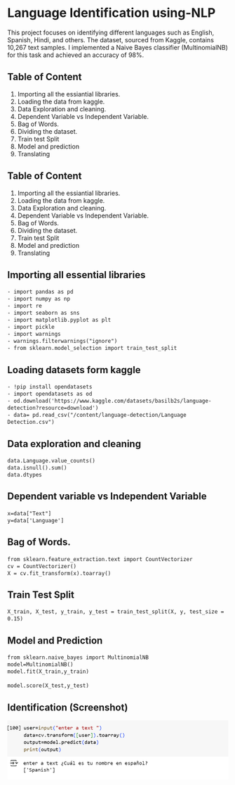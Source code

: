 
# Language Identification using-NLP

This project focuses on identifying different languages such as English, Spanish, Hindi, and others. The dataset, sourced from Kaggle, contains 10,267 text samples. I implemented a Naive Bayes classifier (MultinomialNB) for this task and achieved an accuracy of 98%.


## Table of Content

1. Importing all the essiantial libraries.
2. Loading the data from kaggle.
3. Data Exploration and cleaning.
4. Dependent Variable vs Independent Variable.
5. Bag of Words.
6. Dividing the dataset.
7. Train test Split
8. Model and prediction
9. Translating
## Table of Content

1. Importing all the essiantial libraries.
2. Loading the data from kaggle.
3. Data Exploration and cleaning.
4. Dependent Variable vs Independent Variable.
5. Bag of Words.
6. Dividing the dataset.
7. Train test Split
8. Model and prediction
9. Translating
## Importing all essential libraries

```http
- import pandas as pd
- import numpy as np
- import re
- import seaborn as sns
- import matplotlib.pyplot as plt
- import pickle
- import warnings
- warnings.filterwarnings("ignore")
- from sklearn.model_selection import train_test_split
```

## Loading datasets form kaggle


```http
- !pip install opendatasets
- import opendatasets as od
- od.download('https://www.kaggle.com/datasets/basilb2s/language-detection?resource=download')
- data= pd.read_csv("/content/language-detection/Language Detection.csv")
```
## Data exploration and cleaning

```http
data.Language.value_counts()
data.isnull().sum()
data.dtypes
```
## Dependent variable vs Independent Variable


```http
x=data["Text"]
y=data['Language']
```
## Bag of Words.

```http
from sklearn.feature_extraction.text import CountVectorizer
cv = CountVectorizer()
X = cv.fit_transform(x).toarray()
```

## Train Test Split

```http
X_train, X_test, y_train, y_test = train_test_split(X, y, test_size = 0.15)
```
## Model and Prediction

```http
from sklearn.naive_bayes import MultinomialNB
model=MultinomialNB()
model.fit(X_train,y_train)

model.score(X_test,y_test)
```
## Identification (Screenshot)

![screenshot](https://github.com/sunilbhandari123/Language-Detector-using-NLP-/blob/main/Screenshot%202025-08-06%20185106.png)
